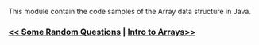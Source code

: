 This module contain the code samples of the Array data structure in Java.

### [<< Some Random Questions](../01-Basics%20of%20Java/Revision.md) | [Intro to Arrays>>](./Array.md)
